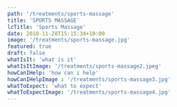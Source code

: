 ```yaml
---
path: '/treatments/sports-massage'
title: 'SPORTS MASSAGE'
lcTitle: 'Sports Massage'
date: 2018-11-28T15:15:34+10:00
image: '/treatments/sports-massage.jpg'
featured: true
draft: false
whatIsIt: 'what is it'
whatIsItImage: '/treatments/sports-massage2.jpeg'
howCanIHelp: 'how can i help'
howCanIHelpImage : '/treatments/sports-massage3.jpg'
whatToExpect: 'what to expect'
whatToExpectImage: '/treatments/sports-massage4.jpg'
---
```

